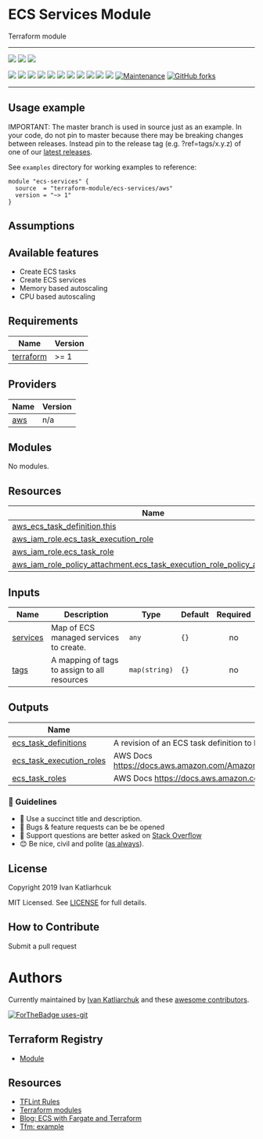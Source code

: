 # ECS Services Module

Terraform module

---

![](https://github.com/terraform-module/terraform-aws-ecs-services/workflows/release/badge.svg)
![](https://github.com/terraform-module/terraform-aws-ecs-services/workflows/commit-check/badge.svg)
![](https://github.com/terraform-module/terraform-aws-ecs-services/workflows/labeler/badge.svg)

[![](https://img.shields.io/github/license/terraform-module/terraform-aws-ecs-services)](https://github.com/terraform-module/terraform-aws-ecs-services)
![](https://img.shields.io/github/v/tag/terraform-module/terraform-aws-ecs-services)
![](https://img.shields.io/issues/github/terraform-module/terraform-aws-ecs-services)
![](https://img.shields.io/github/issues/terraform-module/terraform-aws-ecs-services)
![](https://img.shields.io/github/issues-closed/terraform-module/terraform-aws-ecs-services)
[![](https://img.shields.io/github/languages/code-size/terraform-module/terraform-aws-ecs-services)](https://github.com/terraform-module/terraform-aws-ecs-services)
[![](https://img.shields.io/github/repo-size/terraform-module/terraform-aws-ecs-services)](https://github.com/terraform-module/terraform-aws-ecs-services)
![](https://img.shields.io/github/languages/top/terraform-module/terraform-aws-ecs-services?color=green&logo=terraform&logoColor=blue)
![](https://img.shields.io/github/commit-activity/m/terraform-module/terraform-aws-ecs-services)
![](https://img.shields.io/github/contributors/terraform-module/terraform-aws-ecs-services)
![](https://img.shields.io/github/last-commit/terraform-module/terraform-aws-ecs-services)
[![Maintenance](https://img.shields.io/badge/Maintenu%3F-oui-green.svg)](https://GitHub.com/terraform-module/terraform-aws-ecs-services/graphs/commit-activity)
[![GitHub forks](https://img.shields.io/github/forks/terraform-module/terraform-aws-ecs-services.svg?style=social&label=Fork)](https://github.com/terraform-module/terraform-aws-ecs-services)

---

## Usage example

IMPORTANT: The master branch is used in source just as an example. In your code, do not pin to master because there may be breaking changes between releases. Instead pin to the release tag (e.g. ?ref=tags/x.y.z) of one of our [latest releases](https://github.com/terraform-module/terraform-aws-ecs-services/releases).

See `examples` directory for working examples to reference:

```hcl
module "ecs-services" {
  source  = "terraform-module/ecs-services/aws"
  version = "~> 1"
}
```

## Assumptions

## Available features

- Create ECS tasks
- Create ECS services
- Memory based autoscaling
- CPU based autoscaling

<!-- BEGINNING OF PRE-COMMIT-TERRAFORM DOCS HOOK -->
## Requirements

| Name | Version |
|------|---------|
| <a name="requirement_terraform"></a> [terraform](#requirement\_terraform) | >= 1 |

## Providers

| Name | Version |
|------|---------|
| <a name="provider_aws"></a> [aws](#provider\_aws) | n/a |

## Modules

No modules.

## Resources

| Name | Type |
|------|------|
| [aws_ecs_task_definition.this](https://registry.terraform.io/providers/hashicorp/aws/latest/docs/resources/ecs_task_definition) | resource |
| [aws_iam_role.ecs_task_execution_role](https://registry.terraform.io/providers/hashicorp/aws/latest/docs/resources/iam_role) | resource |
| [aws_iam_role.ecs_task_role](https://registry.terraform.io/providers/hashicorp/aws/latest/docs/resources/iam_role) | resource |
| [aws_iam_role_policy_attachment.ecs_task_execution_role_policy_attachment](https://registry.terraform.io/providers/hashicorp/aws/latest/docs/resources/iam_role_policy_attachment) | resource |

## Inputs

| Name | Description | Type | Default | Required |
|------|-------------|------|---------|:--------:|
| <a name="input_services"></a> [services](#input\_services) | Map of ECS managed services to create. | `any` | `{}` | no |
| <a name="input_tags"></a> [tags](#input\_tags) | A mapping of tags to assign to all resources | `map(string)` | `{}` | no |

## Outputs

| Name | Description |
|------|-------------|
| <a name="output_ecs_task_definitions"></a> [ecs\_task\_definitions](#output\_ecs\_task\_definitions) | A revision of an ECS task definition to be used in aws\_ecs\_service |
| <a name="output_ecs_task_execution_roles"></a> [ecs\_task\_execution\_roles](#output\_ecs\_task\_execution\_roles) | AWS Docs https://docs.aws.amazon.com/AmazonECS/latest/developerguide/task_execution_IAM_role.html |
| <a name="output_ecs_task_roles"></a> [ecs\_task\_roles](#output\_ecs\_task\_roles) | AWS Docs https://docs.aws.amazon.com/AmazonECS/latest/userguide/task-iam-roles.html |
<!-- END OF PRE-COMMIT-TERRAFORM DOCS HOOK -->


### :memo: Guidelines

 - :memo: Use a succinct title and description.
 - :bug: Bugs & feature requests can be be opened
 - :signal_strength: Support questions are better asked on [Stack Overflow](https://stackoverflow.com/)
 - :blush: Be nice, civil and polite ([as always](http://contributor-covenant.org/version/1/4/)).

## License

Copyright 2019 Ivan Katliarhcuk

MIT Licensed. See [LICENSE](./LICENSE) for full details.

## How to Contribute

Submit a pull request

# Authors

Currently maintained by [Ivan Katliarchuk](https://github.com/ivankatliarchuk) and these [awesome contributors](https://github.com/terraform-module/terraform-aws-ecs-services/graphs/contributors).

[![ForTheBadge uses-git](http://ForTheBadge.com/images/badges/uses-git.svg)](https://GitHub.com/)

## Terraform Registry

- [Module](https://registry.terraform.io/modules/terraform-module/ecs-services/aws)

## Resources

- [TFLint Rules](https://github.com/terraform-linters/tflint/tree/master/docs/rules)
- [Terraform modules](https://registry.terraform.io/namespaces/terraform-module)
- [Blog: ECS with Fargate and Terraform](https://engineering.finleap.com/posts/2020-02-20-ecs-fargate-terraform/)
- [Tfm: example](https://github.com/finleap/tf-ecs-fargate-tmpl)

